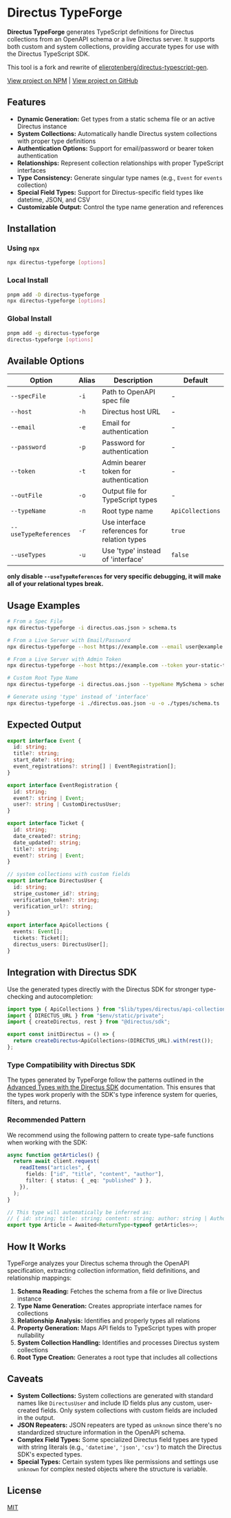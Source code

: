 # Directus TypeForge

**Directus TypeForge** generates TypeScript definitions for Directus collections
from an OpenAPI schema or a live Directus server. It supports both custom and
system collections, providing accurate types for use with the Directus
TypeScript SDK.

This tool is a fork and rewrite of
[elierotenberg/directus-typescript-gen](https://github.com/elierotenberg/directus-typescript-gen).

[View project on NPM](https://www.npmjs.com/package/directus-typeforge) |
[View project on GitHub](https://github.com/StephenGunn/directus-typeforge)

## Features

- **Dynamic Generation:** Get types from a static schema file or an active
  Directus instance
- **System Collections:** Automatically handle Directus system collections with
  proper type definitions
- **Authentication Options:** Support for email/password or bearer token
  authentication
- **Relationships:** Represent collection relationships with proper TypeScript
  interfaces
- **Type Consistency:** Generate singular type names (e.g., `Event` for `events`
  collection)
- **Special Field Types:** Support for Directus-specific field types like
  datetime, JSON, and CSV
- **Customizable Output:** Control the type name generation and references

## Installation

### Using `npx`

```bash
npx directus-typeforge [options]
```

### Local Install

```bash
pnpm add -D directus-typeforge
npx directus-typeforge [options]
```

### Global Install

```bash
pnpm add -g directus-typeforge
directus-typeforge [options]
```

## Available Options

| Option                | Alias | Description                                 | Default          |
| --------------------- | ----- | ------------------------------------------- | ---------------- |
| `--specFile`          | `-i`  | Path to OpenAPI spec file                   | -                |
| `--host`              | `-h`  | Directus host URL                           | -                |
| `--email`             | `-e`  | Email for authentication                    | -                |
| `--password`          | `-p`  | Password for authentication                 | -                |
| `--token`             | `-t`  | Admin bearer token for authentication       | -                |
| `--outFile`           | `-o`  | Output file for TypeScript types            | -                |
| `--typeName`          | `-n`  | Root type name                              | `ApiCollections` |
| `--useTypeReferences` | `-r`  | Use interface references for relation types | `true`           |
| `--useTypes`          | `-u`  | Use 'type' instead of 'interface'           | `false`          |

**only disable `--useTypeReferences` for very specific debugging, it will make
all of your relational types break.**

## Usage Examples

```bash
# From a Spec File
npx directus-typeforge -i directus.oas.json > schema.ts

# From a Live Server with Email/Password
npx directus-typeforge --host https://example.com --email user@example.com --password pass123 --outFile schema.ts

# From a Live Server with Admin Token
npx directus-typeforge --host https://example.com --token your-static-token --outFile schema.ts

# Custom Root Type Name
npx directus-typeforge -i directus.oas.json --typeName MySchema > schema.ts

# Generate using 'type' instead of 'interface'
npx directus-typeforge -i ./directus.oas.json -u -o ./types/schema.ts
```

## Expected Output

```typescript
export interface Event {
  id: string;
  title?: string;
  start_date?: string;
  event_registrations?: string[] | EventRegistration[];
}

export interface EventRegistration {
  id: string;
  event?: string | Event;
  user?: string | CustomDirectusUser;
}

export interface Ticket {
  id: string;
  date_created?: string;
  date_updated?: string;
  title?: string;
  event?: string | Event;
}

// system collections with custom fields
export interface DirectusUser {
  id: string;
  stripe_customer_id?: string;
  verification_token?: string;
  verification_url?: string;
}

export interface ApiCollections {
  events: Event[];
  tickets: Ticket[];
  directus_users: DirectusUser[];
}
```

## Integration with Directus SDK

Use the generated types directly with the Directus SDK for stronger
type-checking and autocompletion:

```typescript
import type { ApiCollections } from "$lib/types/directus/api-collection";
import { DIRECTUS_URL } from "$env/static/private";
import { createDirectus, rest } from "@directus/sdk";

export const initDirectus = () => {
  return createDirectus<ApiCollections>(DIRECTUS_URL).with(rest());
};
```

### Type Compatibility with Directus SDK

The types generated by TypeForge follow the patterns outlined in the
[Advanced Types with the Directus SDK](https://directus.io/docs/tutorials/tips-and-tricks/advanced-types-with-the-directus-sdk)
documentation. This ensures that the types work properly with the SDK's type
inference system for queries, filters, and returns.

### Recommended Pattern

We recommend using the following pattern to create type-safe functions when
working with the SDK:

```typescript
async function getArticles() {
  return await client.request(
    readItems("articles", {
      fields: ["id", "title", "content", "author"],
      filter: { status: { _eq: "published" } },
    }),
  );
}

// This type will automatically be inferred as:
// { id: string; title: string; content: string; author: string | Author }
export type Article = Awaited<ReturnType<typeof getArticles>>;
```

## How It Works

TypeForge analyzes your Directus schema through the OpenAPI specification,
extracting collection information, field definitions, and relationship mappings:

1. **Schema Reading:** Fetches the schema from a file or live Directus instance
2. **Type Name Generation:** Creates appropriate interface names for collections
3. **Relationship Analysis:** Identifies and properly types all relations
4. **Property Generation:** Maps API fields to TypeScript types with proper
   nullability
5. **System Collection Handling:** Identifies and processes Directus system
   collections
6. **Root Type Creation:** Generates a root type that includes all collections

## Caveats

- **System Collections:** System collections are generated with standard names
  like `DirectusUser` and include ID fields plus any custom, user-created
  fields. Only system collections with custom fields are included in the output.
- **JSON Repeaters:** JSON repeaters are typed as `unknown` since there's no
  standardized structure information in the OpenAPI schema.
- **Complex Field Types:** Some specialized Directus field types are typed with
  string literals (e.g., `'datetime'`, `'json'`, `'csv'`) to match the Directus
  SDK's expected types.
- **Special Types:** Certain system types like permissions and settings use
  `unknown` for complex nested objects where the structure is variable.

## License

[MIT](LICENSE.md)

